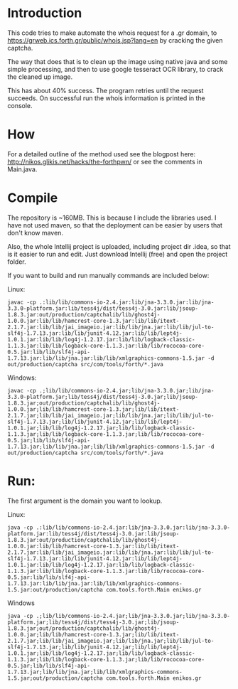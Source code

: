 Introduction
============

This code tries to make automate the whois request for a .gr domain, to https://grweb.ics.forth.gr/public/whois.jsp?lang=en by cracking the given captcha.

The way that does that is to clean up the image using native java and some simple processing, and then to use google tesseract OCR library, to crack the cleaned up image.

This has about 40% success. The program retries until the request succeeds. On successful run the whois information is printed in the console. 

How
===

For a detailed outline of the method used see the blogpost here: http://nikos.glikis.net/hacks/the-forthpwn/ or see the comments in Main.java.

Compile
=======

The repository is ~160MB. This is because I include the libraries used. I have not used maven, so that the deployment can be easier by users that don't know maven.

Also, the whole Intellij project is uploaded, including project dir .idea, so that is it easier to run and edit. Just download Intellij (free) and open the project folder.

If you want to build and run manually commands are included below: 

Linux:

    javac -cp .:lib/lib/commons-io-2.4.jar:lib/jna-3.3.0.jar:lib/jna-3.3.0-platform.jar:lib/tess4j/dist/tess4j-3.0.jar:lib/jsoup-1.8.3.jar:out/production/captchalib/lib/ghost4j-1.0.0.jar:lib/lib/hamcrest-core-1.3.jar:lib/lib/itext-2.1.7.jar:lib/lib/jai_imageio.jar:lib/lib/jna.jar:lib/lib/jul-to-slf4j-1.7.13.jar:lib/lib/junit-4.12.jar:lib/lib/lept4j-1.0.1.jar:lib/lib/log4j-1.2.17.jar:lib/lib/logback-classic-1.1.3.jar:lib/lib/logback-core-1.1.3.jar:lib/lib/rococoa-core-0.5.jar:lib/lib/slf4j-api-1.7.13.jar:lib/lib/jna.jar:lib/lib/xmlgraphics-commons-1.5.jar -d out/production/captcha src/com/tools/forth/*.java 

Windows:

    javac -cp .;lib/lib/commons-io-2.4.jar;lib/jna-3.3.0.jar;lib/jna-3.3.0-platform.jar;lib/tess4j/dist/tess4j-3.0.jar;lib/jsoup-1.8.3.jar;out/production/captchalib/lib/ghost4j-1.0.0.jar;lib/lib/hamcrest-core-1.3.jar;lib/lib/itext-2.1.7.jar;lib/lib/jai_imageio.jar;lib/lib/jna.jar;lib/lib/jul-to-slf4j-1.7.13.jar;lib/lib/junit-4.12.jar;lib/lib/lept4j-1.0.1.jar;lib/lib/log4j-1.2.17.jar;lib/lib/logback-classic-1.1.3.jar;lib/lib/logback-core-1.1.3.jar;lib/lib/rococoa-core-0.5.jar;lib/lib/slf4j-api-1.7.13.jar;lib/lib/jna.jar;lib/lib/xmlgraphics-commons-1.5.jar -d out/production/captcha src/com/tools/forth/*.java 

    
Run:
====

The first argument is the domain you want to lookup.

Linux:

    java -cp .:lib/lib/commons-io-2.4.jar:lib/jna-3.3.0.jar:lib/jna-3.3.0-platform.jar:lib/tess4j/dist/tess4j-3.0.jar:lib/jsoup-1.8.3.jar:out/production/captchalib/lib/ghost4j-1.0.0.jar:lib/lib/hamcrest-core-1.3.jar:lib/lib/itext-2.1.7.jar:lib/lib/jai_imageio.jar:lib/lib/jna.jar:lib/lib/jul-to-slf4j-1.7.13.jar:lib/lib/junit-4.12.jar:lib/lib/lept4j-1.0.1.jar:lib/lib/log4j-1.2.17.jar:lib/lib/logback-classic-1.1.3.jar:lib/lib/logback-core-1.1.3.jar:lib/lib/rococoa-core-0.5.jar:lib/lib/slf4j-api-1.7.13.jar:lib/lib/jna.jar:lib/lib/xmlgraphics-commons-1.5.jar:out/production/captcha com.tools.forth.Main enikos.gr
        
Windows

    java -cp .;lib/lib/commons-io-2.4.jar;lib/jna-3.3.0.jar;lib/jna-3.3.0-platform.jar;lib/tess4j/dist/tess4j-3.0.jar;lib/jsoup-1.8.3.jar;out/production/captchalib/lib/ghost4j-1.0.0.jar;lib/lib/hamcrest-core-1.3.jar;lib/lib/itext-2.1.7.jar;lib/lib/jai_imageio.jar;lib/lib/jna.jar;lib/lib/jul-to-slf4j-1.7.13.jar;lib/lib/junit-4.12.jar;lib/lib/lept4j-1.0.1.jar;lib/lib/log4j-1.2.17.jar;lib/lib/logback-classic-1.1.3.jar;lib/lib/logback-core-1.1.3.jar;lib/lib/rococoa-core-0.5.jar;lib/lib/slf4j-api-1.7.13.jar;lib/lib/jna.jar;lib/lib/xmlgraphics-commons-1.5.jar;out/production/captcha com.tools.forth.Main enikos.gr
    